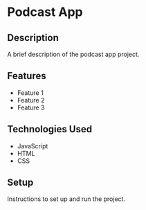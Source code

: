 # Podcast App

## Description

A brief description of the podcast app project.

## Features

- Feature 1
- Feature 2
- Feature 3

## Technologies Used

- JavaScript
- HTML
- CSS

## Setup

Instructions to set up and run the project.
